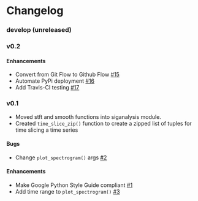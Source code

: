 # Changelog

### develop (unreleased)

### v0.2

#### Enhancements

- Convert from Git Flow to Github Flow [#15][]
- Automate PyPi deployment [#16][]
- Add Travis-CI testing [#17][]

### v0.1

- Moved stft and smooth functions into siganalysis module.
- Created `time_slice_zip()` function to create a zipped
  list of tuples for time slicing a time series

#### Bugs

- Change `plot_spectrogram()` args [#2][]

#### Enhancements

- Make Google Python Style Guide compliant [#1][]
- Add time range to `plot_spectrogram()` [#3][]

[#1]: https://github.com/questrail/siganalysis/issues/1
[#2]: https://github.com/questrail/siganalysis/issues/2
[#3]: https://github.com/questrail/siganalysis/issues/3
[#15]: https://github.com/questrail/siganalysis/issues/15
[#16]: https://github.com/questrail/siganalysis/issues/16
[#17]: https://github.com/questrail/siganalysis/issues/17
